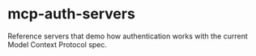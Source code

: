 # mcp-auth-servers
Reference servers that demo how authentication works with the current Model Context Protocol spec.

